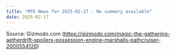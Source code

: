```yaml
---
title: "MTG News for 2025-02-17 - No summary available"
date: 2025-02-17
---
```




Source: Gizmodo.com (https://gizmodo.com/magic-the-gathering-aetherdrift-spoilers-possession-engine-marshalls-pathcruiser-2000554126)
